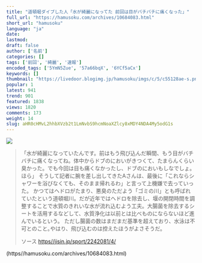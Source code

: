 ```yaml
---
title: "道頓堀ダイブした人「水が綺麗になってた 前回は目がバチバチに痛くなった」"
full_url: "https://hamusoku.com/archives/10684083.html"
short_url: "hamusoku"
language: "ja"
date: 
lastmod: 
draft: false
author: ['名前']
categories: []
tags: ['前回', '綺麗', '速報']
encoded_tags: ['5YmN5Zue', '57a66bqX', '6YCf5aCx']
keywords: []
thumbnail: "https://livedoor.blogimg.jp/hamusoku/imgs/c/5/c55128ae-s.png"
popular: 1
latest: 941
trend: 901
featured: 1838
views: 1820
comments: 173
weight: 14
slug: aHR0cHMvL2hhbXVzb2t1LmNvbS9hcmNoaXZlcy8xMDY4NDA4My5odG1s
---
```


![](https://livedoor.blogimg.jp/hamusoku/imgs/c/5/c55128ae-s.png)

<blockquote><p></p><p>「水が綺麗になっていたんです。前はもう飛び込んだ瞬間、もう目がバチバチに痛くなってね。体中からドブのにおいがきつくて、たまらんくらい臭かった。でも今回は目も痛くなかったし、ドブのにおいもしなでしょ。ほら」 そうして記者に腕を差し出してきたAさんは、最後に「これならシャワーを浴びなくても、そのまま帰れるわ」と言って上機嫌で去っていった。 かつてはヘドロがたまり、悪臭のただよう「ゴミの川」とも呼ばれていたという道頓堀川。だが近年ではヘドロを除去し、堰の開閉時間を調整することで水質のきれいな水が流れ込むよう工夫。大腸菌を除去するシートを活用するなどして、水質浄化は以前とは比べものにならないほど進んでいるという。 ただし腸菌の数はまだまだ基準を超えており、水泳は不可とのこと｡やはり、飛び込むのは控えたほうがよさそうだ。</p>ソース <a href='https//jisin.jp/sport/2242081/4/' target='blank'>https//jisin.jp/sport/2242081/4/</a></blockquote>

(https//hamusoku.com/archives/10684083.html)
